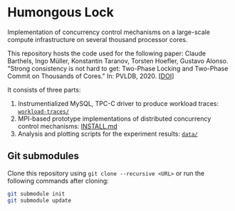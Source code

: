 # Humongous Lock

Implementation of concurrency control mechanisms on a large-scale compute infrastructure on several thousand processor cores.

This repository hosts the code used for the following paper:
Claude Barthels, Ingo Müller, Konstantin Taranov, Torsten Hoefler, Gustavo Alonso. "Strong consistency is not hard to get: Two-Phase Locking and Two-Phase Commit on Thousands of Cores." In: PVLDB, 2020. [[DOI](https://doi.org/10.14778/3358701.3358702)]

It consists of three parts:
1. Instrumentialized MySQL, TPC-C driver to produce workload traces: [`workload-traces/`](workload-traces/README.md)
1. MPI-based prototype implementations of distributed concurrency control mechanisms: [INSTALL.md](INSTALL.md)
1. Analysis and plotting scripts for the experiment results: [`data/`](data/README.md)

## Git submodules

Clone this repository using `git clone --recursive <URL>` or run the following commands after cloning:

```bash
git submodule init
git submodule update
```
